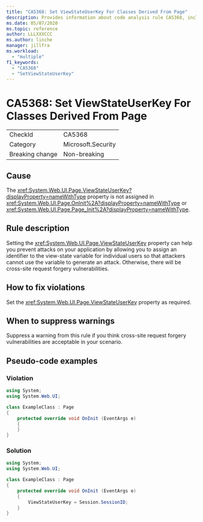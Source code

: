 ```yaml
---
title: "CA5368: Set ViewStateUserKey For Classes Derived From Page"
description: Provides information about code analysis rule CA5368, including causes, how to fix violations, and when to suppress it.
ms.date: 05/07/2020
ms.topic: reference
author: LLLXXXCCC
ms.author: linche
manager: jillfra
ms.workload:
  - "multiple"
f1_keywords:
  - "CA5368"
  - "SetViewStateUserKey"
---
```

# CA5368: Set ViewStateUserKey For Classes Derived From Page

|||
|-|-|
|CheckId|CA5368|
|Category|Microsoft.Security|
|Breaking change|Non-breaking|

## Cause

The <xref:System.Web.UI.Page.ViewStateUserKey?displayProperty=nameWithType> property is not assigned in <xref:System.Web.UI.Page.OnInit%2A?displayProperty=nameWithType> or <xref:System.Web.UI.Page.Page_Init%2A?displayProperty=nameWithType>.

## Rule description

Setting the <xref:System.Web.UI.Page.ViewStateUserKey> property can help you prevent attacks on your application by allowing you to assign an identifier to the view-state variable for individual users so that attackers cannot use the variable to generate an attack. Otherwise, there will be cross-site request forgery vulnerabilities.

## How to fix violations

Set the <xref:System.Web.UI.Page.ViewStateUserKey> property as required.

## When to suppress warnings

Suppress a warning from this rule if you think cross-site request forgery vulnerabilities are acceptable in your scenario.

## Pseudo-code examples

### Violation

```csharp
using System;
using System.Web.UI;

class ExampleClass : Page
{
    protected override void OnInit (EventArgs e)
    {
    }
}
```

### Solution

```csharp
using System;
using System.Web.UI;

class ExampleClass : Page
{
    protected override void OnInit (EventArgs e)
    {
        ViewStateUserKey = Session.SessionID;
    }
}
```
